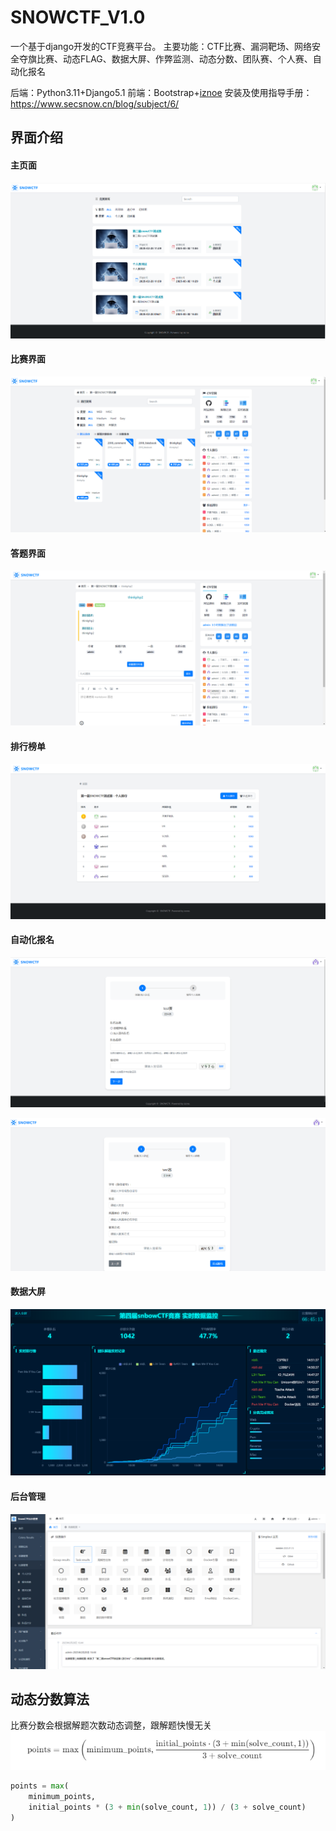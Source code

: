# SNOWCTF_V1.0

一个基于django开发的CTF竞赛平台。
主要功能：CTF比赛、漏洞靶场、网络安全夺旗比赛、动态FLAG、数据大屏、作弊监测、动态分数、团队赛、个人赛、自动化报名

后端：Python3.11+Django5.1
前端：Bootstrap+[iznoe](https://github.com/Hopetree/izone "iznoe")
安装及使用指导手册：https://www.secsnow.cn/blog/subject/6/


## 界面介绍

#### 主页面

![主页面](https://raw.githubusercontent.com/TheMoonu/TheMoonu/main/img20250228164549.png)

#### 比赛界面

![比赛界面](https://raw.githubusercontent.com/TheMoonu/TheMoonu/main/img20250228164740.png)

#### 答题界面
![比赛界面](https://raw.githubusercontent.com/TheMoonu/TheMoonu/main/img20250228164944.png)

#### 排行榜单
![比赛界面](https://raw.githubusercontent.com/TheMoonu/TheMoonu/main/img20250228165320.png)

#### 自动化报名
![比赛界面](https://raw.githubusercontent.com/TheMoonu/TheMoonu/main/img20250228170352.png)

![比赛界面](https://raw.githubusercontent.com/TheMoonu/TheMoonu/main/img20250228170423.png)

#### 数据大屏
![比赛界面](https://raw.githubusercontent.com/TheMoonu/TheMoonu/main/img801a18cc9b1fd1aa9ca7f7a29947ab8.png)

#### 后台管理
![比赛界面](https://raw.githubusercontent.com/TheMoonu/TheMoonu/main/img20250228170004.png)

## 动态分数算法
比赛分数会根据解题次数动态调整，跟解题快慢无关
![分数](https://raw.githubusercontent.com/TheMoonu/TheMoonu/main/img20250228171202.png)
```python
points = max(
    minimum_points, 
    initial_points * (3 + min(solve_count, 1)) / (3 + solve_count)
)
```
